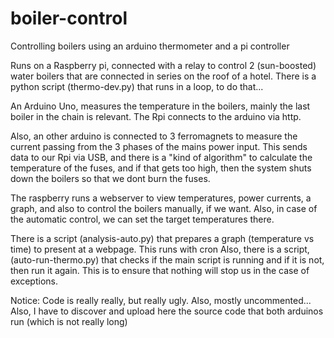 # boiler-control
Controlling boilers using an arduino thermometer and a pi controller

Runs on a Raspberry pi, connected with a relay to control 2 (sun-boosted) water boilers that are connected in series on the roof of a hotel.
There is a python script (thermo-dev.py) that runs in a loop, to do that...

An Arduino Uno, measures the temperature in the boilers, mainly the last boiler in the chain is relevant.
The Rpi connects to the arduino via http.

Also, an other arduino is connected to 3 ferromagnets to measure the current passing from the 3 phases of the mains power input. This sends data to our Rpi via USB, and there is a "kind of algorithm" to calculate the temperature of the fuses, and if that gets too high, then the system shuts down the boilers so that we dont burn the fuses.

The raspberry runs a webserver to view temperatures, power currents, a graph, and also to control the boilers manually, if we want. Also, in case of the automatic control, we can set the target temperatures there.

There is a script (analysis-auto.py) that prepares a graph (temperature vs time) to present at a webpage. This runs with cron
Also, there is a script, (auto-run-thermo.py) that checks if the main script is running and if it is not, then run it again. This is to ensure that nothing will stop us in the case of exceptions.

Notice: Code is really really, but really ugly. Also, mostly uncommented... Also, I have to discover and upload here the source code that both arduinos run (which is not really long)
